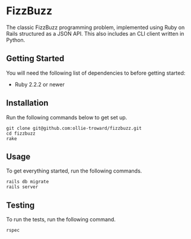 # FizzBuzz
The classic FizzBuzz programming problem, implemented using Ruby on Rails structured as a JSON API. 
This also includes an CLI client written in Python. 

## Getting Started
You will need the following list of dependencies to before getting started:
* Ruby 2.2.2 or newer

## Installation
Run the following commands below to get set up.
```
git clone git@github.com:ollie-troward/fizzbuzz.git
cd fizzbuzz
rake
```

## Usage
To get everything started, run the following commands.
```
rails db migrate
rails server
```

## Testing
To run the tests, run the following command.
```
rspec
```
